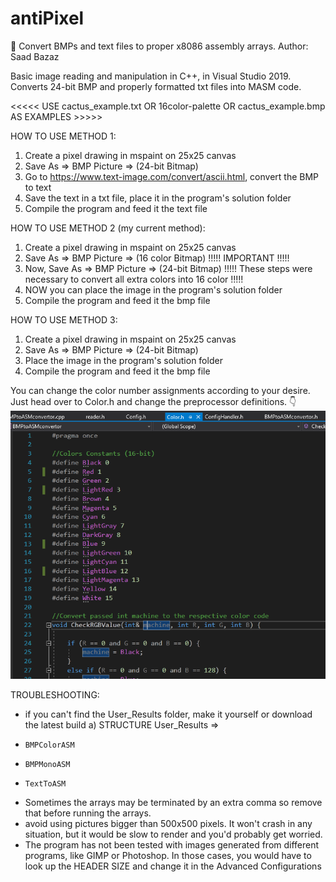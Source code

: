 # antiPixel
👾 Convert BMPs and text files to proper x8086 assembly arrays.
Author: Saad Bazaz

Basic image reading and manipulation in C++, in Visual Studio 2019. Converts 24-bit BMP and properly 
formatted txt files into MASM code.


<<<<<    USE cactus_example.txt OR 16color-palette OR cactus_example.bmp AS EXAMPLES     >>>>>

HOW TO USE METHOD 1:
1. Create a pixel drawing in mspaint on 25x25 canvas
2. Save As => BMP Picture => (24-bit Bitmap)
3. Go to https://www.text-image.com/convert/ascii.html, convert the BMP to text
4. Save the text in a txt file, place it in the program's solution folder
5. Compile the program and feed it the text file



HOW TO USE METHOD 2 (my current method):
1. Create a pixel drawing in mspaint on 25x25 canvas
2. Save As => BMP Picture => (16 color Bitmap)          !!!!! IMPORTANT !!!!!
3. Now, Save As => BMP Picture => (24-bit Bitmap)       !!!!! These steps were necessary to convert all extra colors into 16 color !!!!!
3. NOW you can place the image in the program's solution folder
4. Compile the program and feed it the bmp file



HOW TO USE METHOD 3:
1. Create a pixel drawing in mspaint on 25x25 canvas
2. Save As => BMP Picture => (24-bit Bitmap)
3. Place the image in the program's solution folder
4. Compile the program and feed it the bmp file



You can change the color number assignments according to your desire. Just head over to Color.h and change the preprocessor definitions.
👇
![Colors](ColorAssignments.PNG)


TROUBLESHOOTING:
- if you can't find the User_Results folder, make it yourself or download the latest build
a) STRUCTURE
User_Results =>
-     BMPColorASM
-     BMPMonoASM
-     TextToASM
  
- Sometimes the arrays may be terminated by an extra comma so remove that before running the arrays.
- avoid using pictures bigger than 500x500 pixels. It won't crash in any situation, but it would be slow to render and you'd probably get worried.
- The program has not been tested with images generated from different programs, like GIMP or Photoshop. In those cases, 
you would have to look up the HEADER SIZE and change it in the Advanced Configurations
